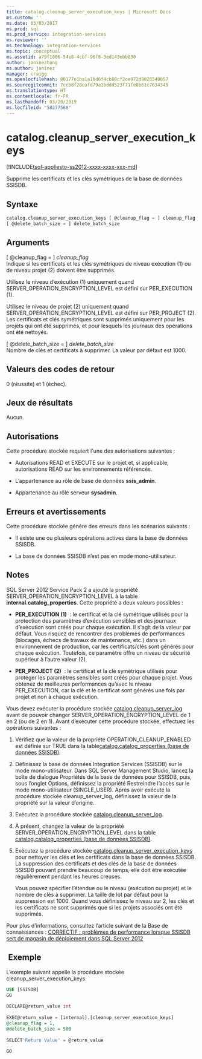 ```yaml
---
title: catalog.cleanup_server_execution_keys | Microsoft Docs
ms.custom: ''
ms.date: 03/03/2017
ms.prod: sql
ms.prod_service: integration-services
ms.reviewer: ''
ms.technology: integration-services
ms.topic: conceptual
ms.assetid: a79f1006-54e8-4cbf-96f8-5ed143ebb830
author: janinezhang
ms.author: janinez
manager: craigg
ms.openlocfilehash: 80177e1ba1a16d6f4cb88cf2ce972d8028540057
ms.sourcegitcommit: 7ccb8f28eafd79a1bddd523f71fe8b61c7634349
ms.translationtype: HT
ms.contentlocale: fr-FR
ms.lasthandoff: 03/20/2019
ms.locfileid: "58277568"
---
```

# <a name="catalogcleanupserverexecutionkeys"></a>catalog.cleanup_server_execution_keys
[!INCLUDE[tsql-appliesto-ss2012-xxxx-xxxx-xxx-md](../../includes/tsql-appliesto-ss2012-xxxx-xxxx-xxx-md.md)]

  Supprime les certificats et les clés symétriques de la base de données SSISDB.  
  
## <a name="syntax"></a>Syntaxe  
  
```sql
catalog.cleanup_server_execution_keys [ @cleanup_flag = ] cleanup_flag ,  
[ @delete_batch_size = ] delete_batch_size  
```  
  
## <a name="arguments"></a>Arguments  
 [ @cleanup_flag = ] *cleanup_flag*  
 Indique si les certificats et les clés symétriques de niveau exécution (1) ou de niveau projet (2) doivent être supprimés.  
  
 Utilisez le niveau d’exécution (1) uniquement quand SERVER_OPERATION_ENCRYPTION_LEVEL est défini sur PER_EXECUTION (1).  
  
 Utilisez le niveau de projet (2) uniquement quand SERVER_OPERATION_ENCRYPTION_LEVEL est défini sur PER_PROJECT (2). Les certificats et clés symétriques sont supprimés uniquement pour les projets qui ont été supprimés, et pour lesquels les journaux des opérations ont été nettoyés.  
  
 [ @delete_batch_size = ] *delete_batch_size*  
 Nombre de clés et certificats à supprimer. La valeur par défaut est 1000.  
  
## <a name="return-code-values"></a>Valeurs des codes de retour  
 0 (réussite) et 1 (échec).  
  
## <a name="result-sets"></a>Jeux de résultats  
 Aucun.  
  
## <a name="permissions"></a>Autorisations  
 Cette procédure stockée requiert l'une des autorisations suivantes :  
  
-   Autorisations READ et EXECUTE sur le projet et, si applicable, autorisations READ sur les environnements référencés.  
  
-   L’appartenance au rôle de base de données **ssis_admin**.  
  
-   Appartenance au rôle serveur **sysadmin**.  
  
## <a name="errors-and-warnings"></a>Erreurs et avertissements  
 Cette procédure stockée génère des erreurs dans les scénarios suivants :  
  
-   Il existe une ou plusieurs opérations actives dans la base de données SSISDB.  
  
-   La base de données SSISDB n’est pas en mode mono-utilisateur.  
  
## <a name="remarks"></a>Notes   
 SQL Server 2012 Service Pack 2 a ajouté la propriété SERVER_OPERATION_ENCRYPTION_LEVEL à la table **internal.catalog_properties**. Cette propriété a deux valeurs possibles :  
  
-   **PER_EXECUTION (1)**  : le certificat et la clé symétrique utilisés pour la protection des paramètres d’exécution sensibles et des journaux d’exécution sont créés pour chaque exécution. Il s'agit de la valeur par défaut. Vous risquez de rencontrer des problèmes de performances (blocages, échecs de travaux de maintenance, etc.) dans un environnement de production, car les certificats/clés sont générés pour chaque exécution. Toutefois, ce paramètre offre un niveau de sécurité supérieur à l’autre valeur (2).  
  
-   **PER_PROJECT (2)**  : le certificat et la clé symétrique utilisés pour protéger les paramètres sensibles sont créés pour chaque projet. Vous obtenez de meilleures performances qu’avec le niveau PER_EXECUTION, car la clé et le certificat sont générés une fois par projet et non à chaque exécution.  
  
 Vous devez exécuter la procédure stockée [catalog.cleanup_server_log](../../integration-services/system-stored-procedures/catalog-cleanup-server-log.md) avant de pouvoir changer SERVER_OPERATION_ENCRYPTION_LEVEL de 1 en 2 (ou de 2 en 1). Avant d’exécuter cette procédure stockée, effectuez les opérations suivantes :  
  
1.  Vérifiez que la valeur de la propriété OPERATION_CLEANUP_ENABLED est définie sur TRUE dans la table[catalog.catalog_properties &#40;base de données SSISDB&#41;](../../integration-services/system-views/catalog-catalog-properties-ssisdb-database.md).  
  
2.  Définissez la base de données Integration Services (SSISDB) sur le mode mono-utilisateur. Dans SQL Server Management Studio, lancez la boîte de dialogue Propriétés de la base de données pour SSISDB, puis, sous l’onglet Options, définissez la propriété Restreindre l’accès sur le mode mono-utilisateur (SINGLE_USER). Après avoir exécuté la procédure stockée cleanup_server_log, définissez la valeur de la propriété sur la valeur d’origine.  
  
3.  Exécutez la procédure stockée [catalog.cleanup_server_log](../../integration-services/system-stored-procedures/catalog-cleanup-server-log.md).  
  
4.  À présent, changez la valeur de la propriété SERVER_OPERATION_ENCRYPTION_LEVEL dans la table [catalog.catalog_properties &#40;base de données SSISDB&#41;](../../integration-services/system-views/catalog-catalog-properties-ssisdb-database.md).  
  
5.  Exécutez la procédure stockée [catalog.cleanup_server_execution_keys](../../integration-services/system-stored-procedures/catalog-cleanup-server-execution-keys.md) pour nettoyer les clés et les certificats dans la base de données SSISDB. La suppression des certificats et des clés de la base de données SSISDB pouvant prendre beaucoup de temps, elle doit être exécutée régulièrement pendant les heures creuses.  
  
     Vous pouvez spécifier l’étendue ou le niveau (exécution ou projet) et le nombre de clés à supprimer. La taille de lot par défaut pour la suppression est 1000. Quand vous définissez le niveau sur 2, les clés et les certificats ne sont supprimés que si les projets associés ont été supprimés.  
  
 Pour plus d’informations, consultez l’article suivant de la Base de connaissances : [CORRECTIF : problèmes de performance lorsque SSISDB sert de magasin de déploiement dans SQL Server 2012](https://support.microsoft.com/kb/2972285)  
  
## <a name="example"></a> Exemple  
 L’exemple suivant appelle la procédure stockée cleanup_server_execution_keys.  
  
```sql  
USE [SSISDB]  
GO  
  
DECLARE@return_value int  
  
EXEC@return_value = [internal].[cleanup_server_execution_keys]  
@cleanup_flag = 1,  
@delete_batch_size = 500  
  
SELECT'Return Value' = @return_value  
  
GO  
```  
  
  
